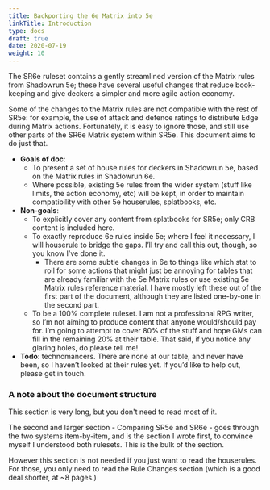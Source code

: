 ```yaml
---
title: Backporting the 6e Matrix into 5e
linkTitle: Introduction
type: docs
draft: true
date: 2020-07-19
weight: 10
---
```


The SR6e ruleset contains a gently streamlined version of the Matrix rules from Shadowrun 5e; these have several useful changes that reduce book-keeping and give deckers a simpler and more agile action economy. 

Some of the changes to the Matrix rules are not compatible with the rest of SR5e: for example, the use of attack and defence ratings to distribute Edge during Matrix actions. Fortunately, it is easy to ignore those, and still use other parts of the SR6e Matrix system within SR5e. This document aims to do just that.

*   **Goals of doc**:
    *   To present a set of house rules for deckers in Shadowrun 5e, based on the Matrix rules in Shadowrun 6e. 
    *   Where possible, existing 5e rules from the wider system (stuff like limits, the action economy, etc) will be kept, in order to maintain compatibility with other 5e houserules, splatbooks, etc. 
*   **Non-goals**:
    *   To explicitly cover any content from splatbooks for SR5e; only CRB content is included here.
    *   To exactly reproduce 6e rules inside 5e; where I feel it necessary, I will houserule to bridge the gaps. I’ll try and call this out, though, so you know I’ve done it. 
        *   There are some subtle changes in 6e to things like which stat to roll for some actions that might just be annoying for tables that are already familiar with the 5e Matrix rules or use existing 5e Matrix rules reference material. I have mostly left these out of the first part of the document, although they are listed one-by-one in the second part.
    *   To be a 100% complete ruleset. I am not a professional RPG writer, so I’m not aiming to produce content that anyone would/should pay for. I’m going to attempt to cover 80% of the stuff and hope GMs can fill in the remaining 20% at their table. That said, if you notice any glaring holes, do please tell me!
*   **Todo**: technomancers. There are none at our table, and never have been, so I haven’t looked at their rules yet. If you’d like to help out, please get in touch.


### A note about the document structure

This section is very long, but you don't need to read most of it. 

The second and larger section - Comparing SR5e and SR6e - goes through the two systems item-by-item, and is the section I wrote first, to convince myself I understood both rulesets. This is the bulk of the section.

However this section is not needed if you just want to read the houserules. For those, you only need to read the Rule Changes section (which is a good deal shorter, at ~8 pages.)


